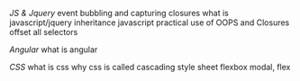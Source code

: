 *JS & Jquery*
event bubbling and capturing
closures
what is javascript/jquery
inheritance
javascript
practical use of OOPS and Closures
offset
all selectors

*Angular*
what is angular


*CSS*
what is css
why css is called cascading style sheet
flexbox modal, flex
